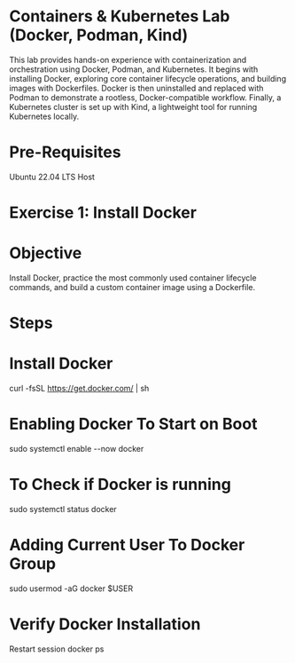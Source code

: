 # Containers & Kubernetes Lab (Docker, Podman, Kind)
This lab provides hands-on experience with containerization and orchestration using Docker, Podman, and Kubernetes. It begins with installing Docker, exploring core container lifecycle operations, and building images with Dockerfiles. Docker is then uninstalled and replaced with Podman to demonstrate a rootless, Docker-compatible workflow. Finally, a Kubernetes cluster is set up with Kind, a lightweight tool for running Kubernetes locally.
# Pre-Requisites
Ubuntu 22.04 LTS Host
# Exercise 1: Install Docker
# Objective
Install Docker, practice the most commonly used container lifecycle commands, and build a custom container image using a Dockerfile.
# Steps
# Install Docker
curl -fsSL https://get.docker.com/ | sh
# Enabling Docker To Start on Boot
sudo systemctl enable --now docker
# To Check if Docker is running
sudo systemctl status docker
# Adding Current User To Docker Group
sudo usermod -aG docker $USER
# Verify Docker Installation
Restart session
docker ps

